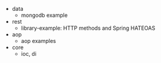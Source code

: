 - data
  - mongodb example
- rest
  - library-example: HTTP methods and Spring HATEOAS
- aop
  - aop examples
- core
  - ioc, di